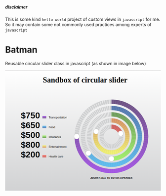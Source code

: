 ##### disclaimer

This is some kind `hello world` project of custom views in `javascript` for me. 
So it may contain some not commonly used practices
among experts of `javascript` 

# Batman
Reusable circular slider class in javascript (as shown in image below)

![alt text](docs/images/circularslider.png)

